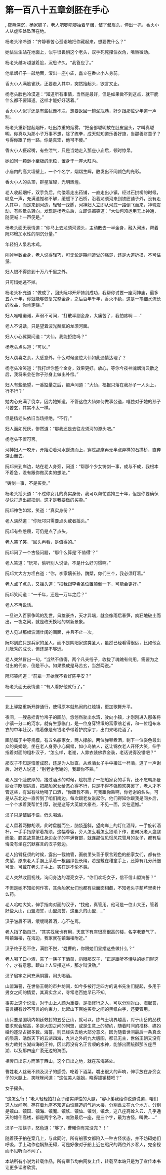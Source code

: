 # 第一百八十五章剑胚在手心
,  夜幕深沉，杨家铺子，老人吧唧吧唧抽着旱烟，皱了皱眉头，伸出一抓，香火小人从虚空处坠落在地。
   杨老头冷冷道：“齐静春苦心孤诣地把你藏起来，想要做什么？”
   她怯生生站在地面上，似乎很畏惧这个老头，双手死死攥住衣角，嘴唇微动。
   杨老头越听越皱着脸，沉思许久，“我答应了。”
   他拿烟杆子一敲地面，滚出一座小庙，矗立在香火小人身前。
   香火小人满脸雀跃，正要走入其中，突然抬起头，欲言又止。
   杨老头脸色冷漠道：“知道所有事情，当然是最好，但是如果做不到这点，就干脆什么都不要知道。这样才能好好活着。”
   香火小人似乎还是有些犹豫不决，想要返回一趟泥瓶巷，好歹跟那位少年道一声别。
   杨老头重新提起烟杆，吐出浓重的烟雾，“把全部聪明放在肚皮里头，才叫真聪明。你真以为那小子万事不想，除了练拳，成天就知道乐善好施，当那善财童子？亏得你跟了他一路，你是真笨，他可不傻。”
   香火小人撅起嘴，有些泄气，只是当她走入那座小庙后，顿时惊呆。
   她如同一颗渺小至极的米粒，置身于一座大缸内。
   小庙内的高大墙壁上，一个个名字，熠熠生辉，散发出不同颜色的光彩。
   香火小人的头顶，群星璀璨，光明辉煌。
   老人收起烟杆，双手负后，佝偻着走出药铺，一直走出小镇，经过石拱桥的时候，叹息一声，充满遗憾和不解，缓缓下了石桥，沿着龙须河来到铁匠铺子外，没有走入其中，而是来到河边，轻轻一跺脚，河神妇人立即从河底一路倒飞而来，神魂震动，有些晕头转向，发现是杨老头后，立即谄媚笑道：“大仙何须运用无上神通，随便喊上一声便是。”
   杨老头面无表情道：“你马上去龙须河源头，主动散去一半金身，融入河水，帮着阮邛增加水性的阴沉分量。”
   年轻妇人呆若木鸡。
   削掉半数金身，老人说得轻巧，可无论是期间遭受的痛楚，还是大道折损，不可估量。
   妇人恨不得逃到十万八千里之外。
   只可惜她逃不掉。
   杨老头补充道：“做成了，回头阮邛开炉铸剑成功，我帮你讨要一座河神庙，最多五六十年，你就能够恢复完整金身，之后百年千年，香火不绝，这是一笔细水流长的收益，你肯定赚。”
   妇人唯唯诺诺，声弱不可闻，“打散半副金身，太痛苦了，我怕疼啊……”
   老人不说话，只是望着波光粼粼的龙须河面。
   妇人小心翼翼问道：“大仙，我能拒绝吗？”
   杨老头点头道：“可以。”
   妇人窃喜之余，大感意外，什么时候这位大仙如此通情达理了？
   杨老头冷笑道：“我打烂你整个金身，效果更好。放心，等你今夜神魂烟消云散之后，我将来会在你子孙身上做出补偿。”
   妇人有些绝望，一番掂量之后，颤声问道：“大仙，福报只落在我孙子一人头上，行不行？”
   她内心充满了侥幸，因为她知道，不管这位大仙如何做事公道，唯独对于她的孙子马苦玄，其实不太一样。
   但是杨老头依旧当场拒绝，“不行。”
   妇人面如死灰，惨然道：“那我还是去往龙须河的源头吧。”
   杨老头不置可否。
   河神妇人一咬牙，开始沿着河水逆流而上，穿过那座再无半点异样的石拱桥，直奔深山而去。
   阮邛来到岸边，站在老人身旁，问道：“帮那个少女铸剑一事，成与不成，我根本不着急，没有跟你做买卖的想法。”
   “铸剑一事，不是买卖。”
   杨老头摇头道：“不过你女儿的真实身份，我可以帮忙遮掩三十年，但是你要确保尽快打造出那把剑，这才是我要做的买卖。”
   阮邛神色如常，笑道：“真实身份？”
   老人淡然道：“你阮邛只需要点头或者摇头。”
   阮邛有些憋屈，可仍是点了点头。
   老人笑了笑，“回头再看，是值得的。”
   阮邛问了一个古怪问题，“那什么算是‘不值得’？”
   老人笑道：“阮邛，偷听别人说话，不是什么好习惯啊。”
   阮邛大大方方坦白道：“你，李家嫡长孙，魏檗，你们三个，我必须盯着。”
   老人点了点头，又摇头道：“把我跟李希圣位置颠倒一下，可能会更好。”
   阮邛笑问道：“一千年，还是一万年之后？”
   老人不再说话。
   一旦进入百家争鸣的乱世，枭雄豪杰，天才异端，就会像雨后春笋，疯狂地破土而出，一夜之间，就是改天换地的崭新景象。
   老人见过那幅波澜壮阔的画面，并且不止一次。
   阮邛到底只是兵家的圣人，而不是阴阳家这类圣人，虽然已经看得很远，比如他女儿阮秀的成长，但还是不够远。
   老人突然冒出一句，“当然不值得，两个凡夫俗子，收拢了魂魄有何用，需要为之付出的代价，倒是不小。如果换成是马苦玄，当然两说。”
   阮邛笑问道：“前辈一开始就不看好陈平安？”
   杨老头面无表情道：“有人看好他就行了。”
   ————
   北上驿路重新开辟通行，使得原本就热闹的红烛镇，更加歌舞升平。
   夜间，一艘悬挂青竹帘子的画舫，悠悠然驶出水湾，驶向小镇，才刚刚进入那条将小镇一分二的河水，就有生意临门，是一位身穿锦缎的富家翁老者，和一位粗布麻衣的中年壮汉，瞧着像是有钱老爷带着护院家丁，出门来喝花酒了。
   画舫属于中等规模，有五名船家女，两人撑船，两位弹琴煮酒，剩下一位姿色最出众的美娇娘，坐在老人身旁小心伺候，如小鸟依人，这让锦衣老人开怀大笑，伸手指着对面的粗朴汉子，“怎么样，老谢，人靠衣装佛靠金装，老话说得没错吧？”
   那汉子不知是恼羞成怒，还是为人耿直，从煮酒女子手中接过一杯酒，道了一声谢后，对老人说道：“别老谢老谢的，我跟你不熟。”
   老人是个脸皮厚的，接过酒水的时候，趁机摸了一把船家女的手背，还不忘朝那曼妙女子眨眼挑眉，把那船家女给恶心得不行，只是不得不强颜欢笑罢了，老人才不管这些，有滋有味地喝了口酒，“你跟我不熟，可我跟你熟啊，你老谢的名头，可是从东北边一直传到了咱们南边。每次跟老友说起你，他们得知你跟我是同乡后，一个个求着我帮忙引荐，说是这等大英雄大豪杰，不见一面，实在遗憾。”
   汉子只是皱眉不语，低头喝酒。
   老人留着两撇胡须，此时盘腿而坐，脑袋歪斜，望向岸上的灯红酒绿，一手旋转酒杯，一手手指摩挲着胡须，这幅尊容，旁人怎么看怎么猥琐下作，更何况老人盘腿而坐，膝盖故意抵住身边女子的丰满臀部，就连那位见惯风花雪月的女子，都有后悔没有坐在沉默寡言的汉子旁边。
   老人抬臂抚须的时候，露出一截袖管，画舫里头善于察言观色的船家女们，都有些失望，原来老人手腕上系着一根幽绿色长绳，若是戴在稚童手上，还算有几分纤细可爱，可戴在老头子手上，实在是不伦不类。
   老人突然收回视线，询问身边的漂亮女子，“你们欢场女子，信不信山盟海誓？”
   不但是她不知如何作答，其余船家女们也都有些面面相觑，不知老头子葫芦里卖什么药。
   老人哈哈大笑，伸手指向对面的汉子，“找他，真管用。他可是一位山大王，管着好些大山，山盟海誓，山盟海誓，这里头的山盟……”
   汉子皱眉不语，缓缓喝着酒，心不在焉。
   老人指了指自己，“其实找我也有用，天底下有座很高很高的楼，名字老霸气了，叫镇海楼，在海边，我家就在镇海楼附近。”
   汉子终于忍不住，满脸不悦，“姓曹的，你跟她们显摆这些做什么？”
   老人喝了口小酒，夹了一筷子下酒菜，斜眼那汉子，“正是跟听不懂啥的她们聊这个，才有意思。跟山上人显摆这些，那才叫没劲。”
   汉子眉宇之间充满阴霾，闷头喝酒。
   山盟海誓，在世俗王朝的市井坊间，如今多被行走四方的说书先生们提起，多用于男女之间的情爱，其真实含义，寻常老百姓早已不知。
   事实上这个说法，对于山上人颇为重要，是指修行之人，可以分别对山、海起誓，誓言拥有妙不可言的约束力，比起山下百姓买卖之间的黑纸白字，还要管用。
   山只要是国境内朝廷敕封的五岳正山，就可以，练气士境界越高，对于山岳的品秩要求就会越高，多是大国之间的同盟，或是生意上的契约，随着时间的推移，媒妁婚约逐渐占据多数。海誓，则已经失去绝大部分意义。因为随着世间最后一条真龙的陨落，浩然天下的五湖四海，九洲之外的九大版图，都已无主，世俗王朝又没有权力敕封五湖四海的正神，因此再没有名正言顺的水神，能够出面统御那五座巨湖、以及那四座广袤无边的海面。
   相传日出东方而落于西山，这个日出之地，就在东海某处。
   曹姓老人丝毫不顾及汉子的感受，吃着下酒菜，嚼出很大的声响，伸手放在身旁女子的大腿上，笑眯眯问道：“这位美人姐姐，晓得雄镇楼吧？”
   女子摇头。
   “这怎么行！”老人轻轻拍打女子结实弹性的大腿，“容小弟我给你说道说道，咱们这人世间啊，存在着九座不知道由谁建造的气运大楼，分别矗立在九个地方。分别是镇山、镇国、镇海、镇魔、镇妖、镇仙、镇剑，镇龙，这八座高耸入云、几乎通天的雄伟高楼，都是两字名称，唯独最后一座，是三个字，最为古怪，叫做……”
   汉子一拍筷子，怒色道：“够了，曹曦你有完没完？！”
   随着筷子拍在案几上，与此同时，所有船家女都陷入一种古怪状态，并不妨碍她们呼吸，手上动作也娴熟无碍，可是好像对于船上近在咫尺的两位外乡客人，完全视而不见听而不闻了。
  本站所有小说为转载作品，所有章节均由网友上传，转载至本站只是为了宣传本书让更多读者欣赏。